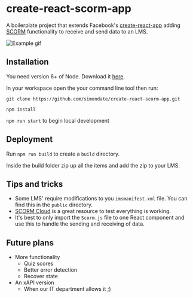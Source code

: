 # create-react-scorm-app

A boilerplate project that extends Facebook's [create-react-app](https://github.com/facebook/create-react-app) adding [SCORM](https://scorm.com/scorm-explained/) functionality to receive and send data to an LMS.

![Example gif](https://cdn.rawgit.com/simondate/assets/a5cf1000/scorm.gif)
## Installation

You need version 6+ of Node. Download it [here](https://nodejs.org/en/download/).

In your workspace open the your command line tool then run:

`git clone https://github.com/simondate/create-react-scorm-app.git`

`npm install`

`npm run start` to begin local development

## Deployment

Run `npm run build` to create a `build` directory.

Inside the build folder zip up all the items and add the zip to your LMS.

## Tips and tricks
*  Some LMS' require modifications to you `imsmanifest.xml` file. You can find this in the `public` directory.
*  [SCORM Cloud](https://cloud.scorm.com) is a great resource to test everything is working.
*  It's best to only import the `Scorm.js` file to one React component and use this to handle the sending and receiving of data.

## Future plans

*  More functionality
    * Quiz scores
    * Better error detection
    * Recover state
*  An xAPI version
    * When our IT department allows it ;)
